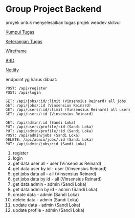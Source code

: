 # Group Project Backend

proyek untuk menyelesaikan tugas projek webdev skilvul

[Kumpul Tugas]()

[Keterangan Tugas]()

[Wireframe](https://whimsical.com/be-group-project-XUMwwdPSKg3taoLq7Z1KSt)

[BRD](https://whimsical.com/brd-job-advertising-be-group-project-F1EDTWnGoc65GesRBBBYve)

[Netlify]()

endpoint yg harus dibuat:
```
POST: /api/register
POST: /api/login

GET: /api/jobs/:id/:limit (Vinsensius Reinard) all jobs
GET: /api/jobs/:id (Vinsensius Reinard)
GET: /api/users/:id/:limit (Vinsensius Reinard) all users
GET: /api/users/:id (Vinsensius Reinard)

GET: /api/admin/:id (Sandi Loka)
PUT: /api/users/profile/:id (Sandi Loka)
PUT: /api/admin/profile/:id (Sandi Loka)
POST: /api/admin/jobs (Sandi Loka)
DELETE: /api/admin/jobs/:id (Sandi Loka)
PUT: /api/admin/jobs/:id (Sandi Loka)
```

1. register 
2. login 
3. get data user all - user (Vinsensius Reinard)
4. get data user by id - user (Vinsensius Reinard)
5. get jobs data all - all (Vinsensius Reinard)
6. get jobs data by id - all (Vinsensius Reinard)
7. get data admin - admin (Sandi Loka)
8. get data admin by id - admin (Sandi Loka)
9. create data - admin (Sandi Loka)
10. delete data - admin (Sandi Loka)
11. update data - admin (Sandi Loka)
12. update profile - admin (Sandi Loka)